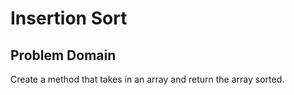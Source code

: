 # Insertion Sort

## Problem Domain
Create a method that takes in an array and return the array sorted.

